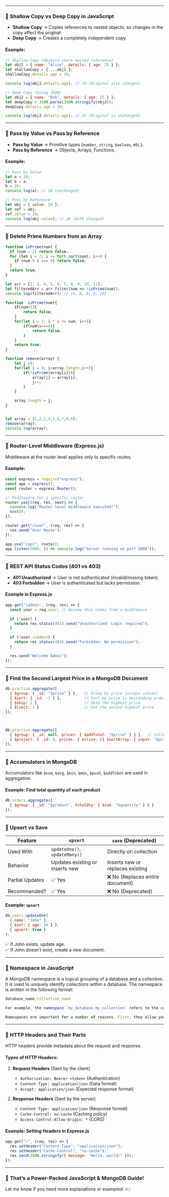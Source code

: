 
---

### **📌 Shallow Copy vs Deep Copy in JavaScript**
- **Shallow Copy** → Copies references to nested objects, so changes in the copy affect the original.
- **Deep Copy** → Creates a completely independent copy.

#### **Example:**
```js
// Shallow Copy (Objects share nested reference)
let obj1 = { name: "Alice", details: { age: 25 } };
let shallowCopy = { ...obj1 };
shallowCopy.details.age = 30; 

console.log(obj1.details.age); // 30 (Original also changes)

// Deep Copy (Using JSON)
let obj2 = { name: "Bob", details: { age: 25 } };
let deepCopy = JSON.parse(JSON.stringify(obj2));
deepCopy.details.age = 30;

console.log(obj2.details.age); // 25 (Original is unchanged)
```

---

### **📌 Pass by Value vs Pass by Reference**
- **Pass by Value** → Primitive types (`number`, `string`, `boolean`, etc.).
- **Pass by Reference** → Objects, Arrays, Functions.

#### **Example:**
```js
// Pass by Value
let a = 10;
let b = a;
b = 20;
console.log(a); // 10 (unchanged)

// Pass by Reference
let obj = { value: 10 };
let ref = obj;
ref.value = 20;
console.log(obj.value); // 20 (both changed)
```

---

### **📌 Delete Prime Numbers from an Array**
```js
function isPrime(num) {
  if (num < 2) return false;
  for (let i = 2; i <= Math.sqrt(num); i++) {
    if (num % i === 0) return false;
  }
  return true;
}

let arr = [2, 3, 4, 5, 6, 7, 8, 9, 10, 11];
let filteredArr = arr.filter(num => !isPrime(num));
console.log(filteredArr); // [4, 6, 8, 9, 10]

function  isPrime(num){
    if(num<2){
        return false;
    }
    for(let i = 2; i * i <= num; i++){
        if(num%i===0){
            return false;
        }
    }
    return true;
}

function remove(array) {
    let j =0;
    for(let i = 0; i<array.length;i++){
        if(!isPrime(array[i])){
            array[j] = array[i];
            j++;
        }
    }

    array.length = j;
}


let array = [1,2,3,4,5,6,7,8,9];
remove(array);
console.log(array);
```

---

### **📌 Router-Level Middleware (Express.js)**
Middleware at the router level applies only to specific routes.

#### **Example:**
```js
const express = require("express");
const app = express();
const router = express.Router();

// Middleware for a specific router
router.use((req, res, next) => {
  console.log("Router-level middleware executed!");
  next();
});

router.get("/user", (req, res) => {
  res.send("User Route");
});

app.use("/api", router);
app.listen(3000, () => console.log("Server running on port 3000"));
```

---

### **📌 REST API Status Codes (401 vs 403)**
- **401 Unauthorized** → User is not authenticated (invalid/missing token).
- **403 Forbidden** → User is authenticated but lacks permission.

#### **Example in Express.js**
```js
app.get("/admin", (req, res) => {
  const user = req.user; // Assume this comes from a middleware

  if (!user) {
    return res.status(401).send("Unauthorized: Login required");
  }

  if (!user.isAdmin) {
    return res.status(403).send("Forbidden: No permission");
  }

  res.send("Welcome Admin");
});
```

---

### **📌 Find the Second Largest Price in a MongoDB Document**
```js
db.practice.aggregate([
  { $group: { _id: "$price" } },   // Group by price (unique values)
  { $sort: { _id: -1 } },          // Sort by price in descending order
  { $skip: 1 },                    // Skip the highest price
  { $limit: 1 }                    // Get the second highest price
]);



db.practice.aggregate([
  { $group: { _id: null, prices: { $addToSet: "$price" } } },  // Collect unique prices
  { $project: { _id: 0, prices: { $slice: [{ $sortArray: { input: "$prices", sortBy: -1 } }, 1, 1] } } } // Sort & get second highest
]);
```

---

### **📌 Accumulators in MongoDB**
Accumulators like `$sum`, `$avg`, `$min`, `$max`, `$push`, `$addToSet` are used in aggregation.

#### **Example: Find total quantity of each product**
```js
db.orders.aggregate([
  { $group: { _id: "$product", totalQty: { $sum: "$quantity" } } }
]);
```

---

### **📌 Upsert vs Save**
| Feature | `upsert` | `save` (Deprecated) |
|---------|---------|-----------------|
| Used With | `updateOne()`, `updateMany()` | Directly on collection |
| Behavior | Updates existing or inserts new | Inserts new or replaces existing |
| Partial Updates | ✅ Yes | ❌ No (Replaces entire document) |
| Recommended? | ✅ Yes | ❌ No (Deprecated) |

#### **Example: `upsert`**
```js
db.users.updateOne(
  { name: "John" },  
  { $set: { age: 30 } },  
  { upsert: true }
);
```
✅ If John exists, update age.  
✅ If John doesn’t exist, create a new document.

---

### **📌 Namespace in JavaScript**

A MongoDB namespace is a logical grouping of a database and a collection. It is used to uniquely identify collections within a database. The namespace is written in the following format:

```js
database_name.collection_name   

For example, the namespace `my_database.my_collection` refers to the collection `my_collection` in the database `my_database`.

Namespaces are important for a number of reasons. First, they allow you to have multiple collections with the same name in different databases. Second, they make it easier to manage permissions for collections. Finally, they are used by the MongoDB storage engine to organize data on disk.
```

---

### **📌 HTTP Headers and Their Parts**
HTTP headers provide metadata about the request and response.

#### **Types of HTTP Headers:**
1. **Request Headers** (Sent by the client)
   - `Authorization: Bearer <token>` (Authentication)
   - `Content-Type: application/json` (Data format)
   - `Accept: application/json` (Expected response format)

2. **Response Headers** (Sent by the server)
   - `Content-Type: application/json` (Response format)
   - `Cache-Control: no-cache` (Caching policy)
   - `Access-Control-Allow-Origin: *` (CORS)

#### **Example: Setting Headers in Express.js**
```js
app.get("/", (req, res) => {
  res.setHeader("Content-Type", "application/json");
  res.setHeader("Cache-Control", "no-cache");
  res.send(JSON.stringify({ message: "Hello, world!" }));
});
```

---

### 🚀 **That’s a Power-Packed JavaScript & MongoDB Guide!**
Let me know if you need more explanations or examples! 🔥💡